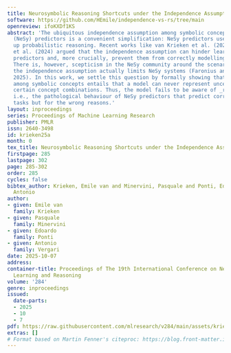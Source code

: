 ```yaml
---
title: Neurosymbolic Reasoning Shortcuts under the Independence Assumption
software: https://github.com/HEmile/independence-vs-rs/tree/main
openreview: ifoKXDf1KS
abstract: 'The ubiquitous independence assumption among symbolic concepts in neurosymbolic
  (NeSy) predictors is a convenient simplification: NeSy predictors use it to speed
  up probabilistic reasoning. Recent works like van Krieken et al. (2024) and Marconato
  et al. (2024) argued that the independence assumption can hinder learning of NeSy
  predictors and, more crucially, prevent them from correctly modelling uncertainty.
  There is, however, scepticism in the NeSy community around the scenarios in which
  the independence assumption actually limits NeSy systems (Faronius and Dos Martires,
  2025). In this work, we settle this question by formally showing that assuming independence
  among symbolic concepts entails that a model can never represent uncertainty over
  certain concept combinations. Thus, the model fails to be aware of _reasoning shortcuts_,
  i.e., the pathological behaviour of NeSy predictors that predict correct downstream
  tasks but for the wrong reasons.'
layout: inproceedings
series: Proceedings of Machine Learning Research
publisher: PMLR
issn: 2640-3498
id: krieken25a
month: 0
tex_title: Neurosymbolic Reasoning Shortcuts under the Independence Assumption
firstpage: 285
lastpage: 302
page: 285-302
order: 285
cycles: false
bibtex_author: Krieken, Emile van and Minervini, Pasquale and Ponti, Edoardo and Vergari,
  Antonio
author:
- given: Emile van
  family: Krieken
- given: Pasquale
  family: Minervini
- given: Edoardo
  family: Ponti
- given: Antonio
  family: Vergari
date: 2025-10-07
address:
container-title: Proceedings of The 19th International Conference on Neurosymbolic
  Learning and Reasoning
volume: '284'
genre: inproceedings
issued:
  date-parts:
  - 2025
  - 10
  - 7
pdf: https://raw.githubusercontent.com/mlresearch/v284/main/assets/krieken25a/krieken25a.pdf
extras: []
# Format based on Martin Fenner's citeproc: https://blog.front-matter.io/posts/citeproc-yaml-for-bibliographies/
---
```

